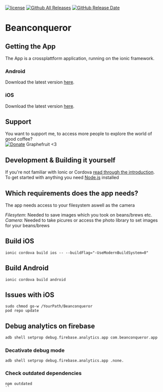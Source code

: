 [![license](https://img.shields.io/badge/license-GPL%203.0-brightgreen.svg)](https://www.gnu.org/licenses/gpl-3.0.en.html) [![Github All Releases](https://img.shields.io/github/downloads/graphefruit/beanconqueror/total.svg)](https://github.com/graphefruit/beanconqueror/releases) [![GitHub Release Date](https://img.shields.io/github/release-date/graphefruit/beanconqueror.svg)](https://github.com/graphefruit/beanconqueror/releases)
# Beanconqueror
## Getting the App
The App is a crossplattform application, running on the ionic framework. 

### Android
Download the latest version [here](https://play.google.com/store/apps/details?id=com.beanconqueror.app).  
### iOS
Download the latest version [here](https://apps.apple.com/de/app/beanconqueror/id1445297158).

## Support
You want to support me, to access more people to explore the world of good coffee?  
[![Donate](https://img.shields.io/badge/Donate-PayPal-green.svg)](https://www.paypal.me/LarsSaalbach) Graphefruit
<3 

## Development & Building it yourself

If you're not familiar with Ionic or Cordova [read through the introduction](http://ionicframework.com/docs/intro/installation/).  
To get started with anything you need [Node.js](https://nodejs.org/en/download/) installed

## Which requirements does the app needs?
The app needs access to your filesystem aswell as the camera

*Filesytem*: Needed to save images which you took on beans/brews etc.
*Camera*: Needed to take picures or access the photo library to set images for your beans/brews


## Build iOS
```
ionic cordova build ios -- --buildFlag="-UseModernBuildSystem=0"
```

## Build Android
```
ionic cordova build android
```

## Issues with iOS
```
sudo chmod go-w /YourPath/Beanconqueror
pod repo update
```


## Debug analytics on firebase
```adb shell setprop debug.firebase.analytics.app Beanconqueror
adb shell setprop debug.firebase.analytics.app com.beanconqueror.app
```
### Decativate debug mode
```
adb shell setprop debug.firebase.analytics.app .none.
```


### Check outdated dependencies
````
npm outdated
``


